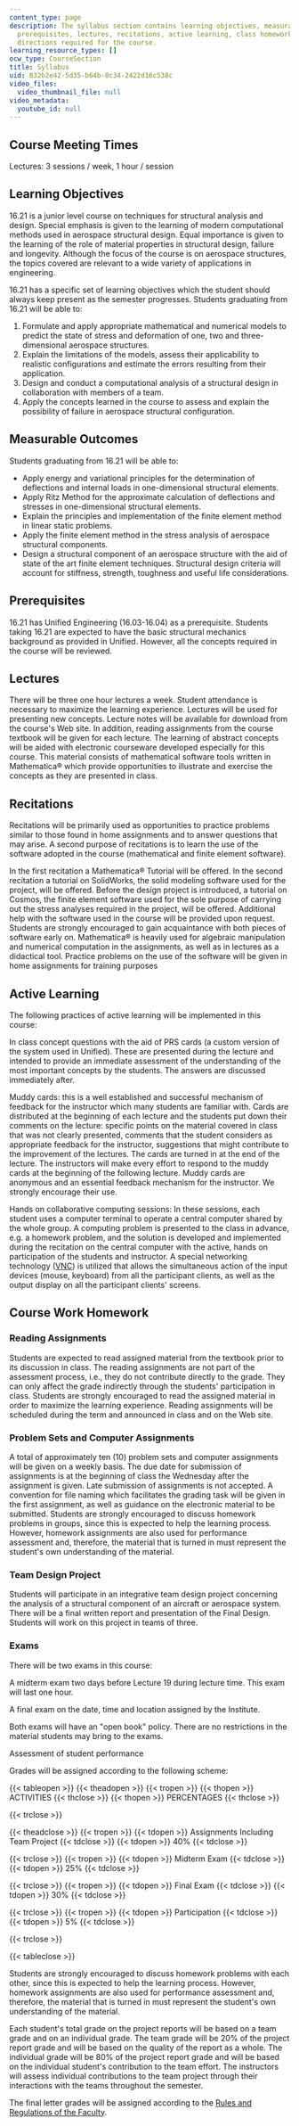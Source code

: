```yaml
---
content_type: page
description: The syllabus section contains learning objectives, measurable outcomes,
  prerequisites, lectures, recitations, active learning, class homework, and grading
  directions required for the course.
learning_resource_types: []
ocw_type: CourseSection
title: Syllabus
uid: 832b2e42-5d35-b64b-8c34-2422d16c538c
video_files:
  video_thumbnail_file: null
video_metadata:
  youtube_id: null
---
```


Course Meeting Times
--------------------

Lectures: 3 sessions / week, 1 hour / session

Learning Objectives
-------------------

16.21 is a junior level course on techniques for structural analysis and design. Special emphasis is given to the learning of modern computational methods used in aerospace structural design. Equal importance is given to the learning of the role of material properties in structural design, failure and longevity. Although the focus of the course is on aerospace structures, the topics covered are relevant to a wide variety of applications in engineering.

16.21 has a specific set of learning objectives which the student should always keep present as the semester progresses. Students graduating from 16.21 will be able to:

1.  Formulate and apply appropriate mathematical and numerical models to predict the state of stress and deformation of one, two and three-dimensional aerospace structures.
2.  Explain the limitations of the models, assess their applicability to realistic configurations and estimate the errors resulting from their application.
3.  Design and conduct a computational analysis of a structural design in collaboration with members of a team.
4.  Apply the concepts learned in the course to assess and explain the possibility of failure in aerospace structural configuration.

Measurable Outcomes
-------------------

Students graduating from 16.21 will be able to:

*   Apply energy and variational principles for the determination of deflections and internal loads in one-dimensional structural elements.
*   Apply Ritz Method for the approximate calculation of deflections and stresses in one-dimensional structural elements.
*   Explain the principles and implementation of the finite element method in linear static problems.
*   Apply the finite element method in the stress analysis of aerospace structural components.
*   Design a structural component of an aerospace structure with the aid of state of the art finite element techniques. Structural design criteria will account for stiffness, strength, toughness and useful life considerations.

Prerequisites
-------------

16.21 has Unified Engineering (16.03-16.04) as a prerequisite. Students taking 16.21 are expected to have the basic structural mechanics background as provided in Unified. However, all the concepts required in the course will be reviewed.

Lectures
--------

There will be three one hour lectures a week. Student attendance is necessary to maximize the learning experience. Lectures will be used for presenting new concepts. Lecture notes will be available for download from the course's Web site. In addition, reading assignments from the course textbook will be given for each lecture. The learning of abstract concepts will be aided with electronic courseware developed especially for this course. This material consists of mathematical software tools written in Mathematica® which provide opportunities to illustrate and exercise the concepts as they are presented in class.

Recitations
-----------

Recitations will be primarily used as opportunities to practice problems similar to those found in home assignments and to answer questions that may arise. A second purpose of recitations is to learn the use of the software adopted in the course (mathematical and finite element software).

In the first recitation a Mathematica® Tutorial will be offered. In the second recitation a tutorial on SolidWorks, the solid modeling software used for the project, will be offered. Before the design project is introduced, a tutorial on Cosmos, the finite element software used for the sole purpose of carrying out the stress analyses required in the project, will be offered. Additional help with the software used in the course will be provided upon request. Students are strongly encouraged to gain acquaintance with both pieces of software early on. Mathematica® is heavily used for algebraic manipulation and numerical computation in the assignments, as well as in lectures as a didactical tool. Practice problems on the use of the software will be given in home assignments for training purposes

Active Learning
---------------

The following practices of active learning will be implemented in this course:

In class concept questions with the aid of PRS cards (a custom version of the system used in Unified). These are presented during the lecture and intended to provide an immediate assessment of the understanding of the most important concepts by the students. The answers are discussed immediately after.

Muddy cards: this is a well established and successful mechanism of feedback for the instructor which many students are familiar with. Cards are distributed at the beginning of each lecture and the students put down their comments on the lecture: specific points on the material covered in class that was not clearly presented, comments that the student considers as appropriate feedback for the instructor, suggestions that might contribute to the improvement of the lectures. The cards are turned in at the end of the lecture. The instructors will make every effort to respond to the muddy cards at the beginning of the following lecture. Muddy cards are anonymous and an essential feedback mechanism for the instructor. We strongly encourage their use.

Hands on collaborative computing sessions: In these sessions, each student uses a computer terminal to operate a central computer shared by the whole group. A computing problem is presented to the class in advance, e.g. a homework problem, and the solution is developed and implemented during the recitation on the central computer with the active, hands on participation of the students and instructor. A special networking technology ([VNC](http://www.realvnc.com/)) is utilized that allows the simultaneous action of the input devices (mouse, keyboard) from all the participant clients, as well as the output display on all the participant clients' screens.

Course Work Homework
--------------------

### Reading Assignments

Students are expected to read assigned material from the textbook prior to its discussion in class. The reading assignments are not part of the assessment process, i.e., they do not contribute directly to the grade. They can only affect the grade indirectly through the students' participation in class. Students are strongly encouraged to read the assigned material in order to maximize the learning experience. Reading assignments will be scheduled during the term and announced in class and on the Web site.

### Problem Sets and Computer Assignments

A total of approximately ten (10) problem sets and computer assignments will be given on a weekly basis. The due date for submission of assignments is at the beginning of class the Wednesday after the assignment is given. Late submission of assignments is not accepted. A convention for file naming which facilitates the grading task will be given in the first assignment, as well as guidance on the electronic material to be submitted. Students are strongly encouraged to discuss homework problems in groups, since this is expected to help the learning process. However, homework assignments are also used for performance assessment and, therefore, the material that is turned in must represent the student's own understanding of the material.

### Team Design Project

Students will participate in an integrative team design project concerning the analysis of a structural component of an aircraft or aerospace system. There will be a final written report and presentation of the Final Design. Students will work on this project in teams of three.

### Exams

There will be two exams in this course:

A midterm exam two days before Lecture 19 during lecture time. This exam will last one hour.

A final exam on the date, time and location assigned by the Institute.

Both exams will have an "open book" policy. There are no restrictions in the material students may bring to the exams.

Assessment of student performance

Grades will be assigned according to the following scheme:

{{< tableopen >}}
{{< theadopen >}}
{{< tropen >}}
{{< thopen >}}
ACTIVITIES
{{< thclose >}}
{{< thopen >}}
PERCENTAGES
{{< thclose >}}

{{< trclose >}}

{{< theadclose >}}
{{< tropen >}}
{{< tdopen >}}
Assignments Including Team Project
{{< tdclose >}}
{{< tdopen >}}
40%
{{< tdclose >}}

{{< trclose >}}
{{< tropen >}}
{{< tdopen >}}
Midterm Exam
{{< tdclose >}}
{{< tdopen >}}
25%
{{< tdclose >}}

{{< trclose >}}
{{< tropen >}}
{{< tdopen >}}
Final Exam
{{< tdclose >}}
{{< tdopen >}}
30%
{{< tdclose >}}

{{< trclose >}}
{{< tropen >}}
{{< tdopen >}}
Participation
{{< tdclose >}}
{{< tdopen >}}
5%
{{< tdclose >}}

{{< trclose >}}

{{< tableclose >}}

Students are strongly encouraged to discuss homework problems with each other, since this is expected to help the learning process. However, homework assignments are also used for performance assessment and, therefore, the material that is turned in must represent the student's own understanding of the material.

Each student's total grade on the project reports will be based on a team grade and on an individual grade. The team grade will be 20% of the project report grade and will be based on the quality of the report as a whole. The individual grade will be 80% of the project report grade and will be based on the individual student's contribution to the team effort. The instructors will assess individual contributions to the team project through their interactions with the teams throughout the semester.

The final letter grades will be assigned according to the [Rules and Regulations of the Faculty](http://web.mit.edu/faculty/governance/rules/2.60.html).